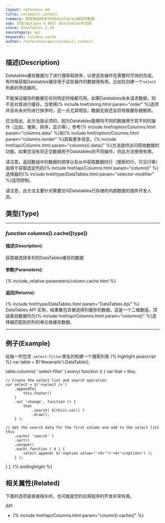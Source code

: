 ```yaml
---
layout: reference_md
title: columns().cache()
summary: 获取被选择多列的DataTables缓存的数据
sub: 文档(Options & API) DataTables中文网
since: DataTables 1.10
navcategory: api
keywords: columns,cache
author: /reference/api/columns().cache()
---
```


## 描述(Description)
Datatables缓存数据为了进行搜索和排序，以使这些操作在需要时尽快的完成。有时候获取Datatables缓存用于这些操作的数据很有用，比如在创建一个`select`列表的筛选器时。

不能保证缓存的数据在任何特定时候都可用。如果Datatables尚未请求数据，则不会对其进行缓存。当使用{% include href/string.html param="order" %}选项并且尚未对列进行排序时，这一点尤其明显。数据无效还会将导致缓存被删除。

应当指出，此方法是必须的，因为Datatables能够将不同的数据用于其不同的操作（比如，搜索，排序，显示等），参考{% include href/option/Columns.html param="columns.data" %}和{% include href/option/Columns.html param="columns.render" %}获取更多信息。{% include href/api/Columns.html param="columns().data()" %}方法提供访问原始数据的功能。如果您没有将正交数据用于Datatables的不同操作，则此方法使用有限。

请注意，返回数组中的数据的顺序以及从中获取数据的行（搜索的行，可见行等）由用于获取选定列的{% include href/api/Columns.html param="column()" %}选择器的{% include href/type/DataTables.html param="selector-modifier" %}选项控制。

请注意，此方法主要针对需要访问Datatables已存储的内部数据的插件开发人员。


## 类型(Type)
---
    
### _function_ **columns().cache([type])**   

#### 描述(Description):
获取被选择多列的DataTables缓存的数据

     
#### 参数(Parameters):
{% include_relative parameters/column.cache.html %}

#### 返回(Returns):
{% include href/type/DataTables.html param="DataTables.Api" %}
DataTables API 实例，结果集包含被选择列缓存的数据。这是一个二维数组，顶级条目数据均为{% include href/api/Columns.html param="columns()" %}选择器匹配到的列的单元格缓存数据。

--- 
    
## 例子(Example)

给每一列包含`.select-filter`类名的构建一个搜索列表
{% highlight javascript %}
var table = $('#example').DataTable();
 
table.columns( '.select-filter' ).every( function () {
    var that = this;
 
    // Create the select list and search operation
    var select = $('<select />')
        .appendTo(
            this.footer()
        )
        .on( 'change', function () {
            that
                .search( $(this).val() )
                .draw();
        } );
 
    // Get the search data for the first column and add to the select list
    this
        .cache( 'search' )
        .sort()
        .unique()
        .each( function ( d ) {
            select.append( $('<option value="'+d+'">'+d+'</option>') );
        } );
} );
{% endhighlight %}



## 相关属性(Related)
下面的选项是直接相关的，也可能是您的应用程序的开发非常有用。

API

- {% include href/api/Columns.html param="column().cache()" %}

